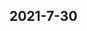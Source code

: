 
## 2021-7-30

### [<title>Multi dimensional training - XGBoost</title>](https://discuss.xgboost.ai/t/multi-dimensional-training/2397/1)